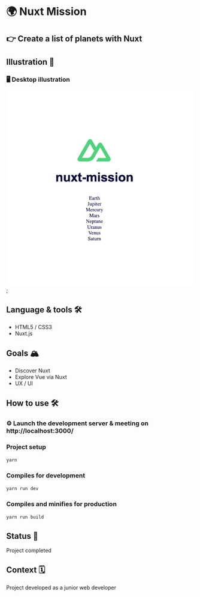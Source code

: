 #  :earth_africa: Nuxt Mission

## 👉 Create a list of planets with Nuxt

## Illustration 📸
### 🖥  Desktop illustration
![desktop illustration](screenshot.png);


## Language & tools 🛠
- HTML5 / CSS3
- Nuxt.js
  

## Goals 🏔
- Discover Nuxt
- Explore Vue via Nuxt
- UX / UI

## How to use 🛠

### ⚙️ Launch the development server & meeting on http://localhost:3000/

### Project setup
```javascript
yarn
```

### Compiles for development
```javascript
yarn run dev
```

### Compiles and minifies for production
```javascript
yarn run build
```

## Status 🎯
Project completed

## Context 🗓
Project developed as a junior web developer
